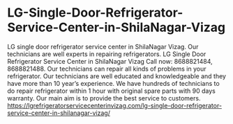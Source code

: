 # LG-Single-Door-Refrigerator-Service-Center-in-ShilaNagar-Vizag
LG single door refrigerator service center in ShilaNagar Vizag. Our technicians are well experts in repairing refrigerators. LG Single Door Refrigerator Service Center in ShilaNagar Vizag Call now: 8688821484, 8688821488. Our technicians can repair all kinds of problems in your refrigerator. Our technicians are well educated and knowledgeable and they have more than 10 year’s experience. We have hundreds of technicians to do repair refrigerator within 1 hour with original spare parts with 90 days warranty. Our main aim is to provide the best service to customers.  https://lgrefrigeratorservicecenterinvizag.com/lg-single-door-refrigerator-service-center-in-shilanagar-vizag/
